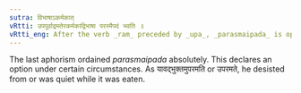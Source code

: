 ```yaml
---
sutra: विभाषाऽकर्मकात्
vRtti: उपपूर्वाद्रमतेरकर्मकाद्विभाषा परस्मैपदं भवति ॥
vRtti_eng: After the verb _ram_ preceded by _upa_, _parasmaipada_ is optionally used, when employed intransitively.
---
```

The last aphorism ordained _parasmaipada_ absolutely. This declares an option under certain circumstances. As यावद्भुक्तमुपरमति or उपरमते, he desisted from or was quiet while it was eaten.
